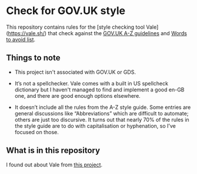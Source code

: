 # Check for GOV.UK style
This repository contains rules for the [style checking tool Vale] (https://vale.sh/) that check against the [GOV.UK A-Z guidelines](https://www.gov.uk/guidance/style-guide/a-to-z-of-gov-uk-style) and [Words to avoid list](https://www.gov.uk/guidance/style-guide/a-to-z-of-gov-uk-style#words-to-avoid).

## Things to note
- This project isn't associated with GOV.UK or GDS. 

- It’s not a spellchecker. Vale comes with a built in US spellcheck dictionary but I haven't managed to find and implement a good en-GB one, and there are good enough options elsewhere.
  
- It doesn’t include all the rules from the A-Z style guide. Some entries are general discussions like “Abbreviations” which are difficult to automate; others are just too discursive. It turns out that nearly 70% of the rules in the style guide are to do with capitalisation or hyphenation, so I’ve focused on those. 

## What is in this repository



I found out about Vale from [this project](https://github.com/sabrinaharris/linting-prototype).
